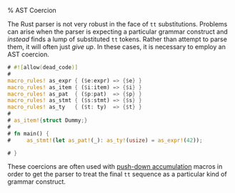 % AST Coercion

The Rust parser is not very robust in the face of `tt` substitutions.  Problems can arise when the parser is expecting a particular grammar construct and *instead* finds a lump of substituted `tt` tokens.  Rather than attempt to parse them, it will often just *give up*.  In these cases, it is necessary to employ an AST coercion.

```rust
# #![allow(dead_code)]
# 
macro_rules! as_expr { ($e:expr) => {$e} }
macro_rules! as_item { ($i:item) => {$i} }
macro_rules! as_pat  { ($p:pat)  => {$p} }
macro_rules! as_stmt { ($s:stmt) => {$s} }
macro_rules! as_ty   { ($t: ty)  => {$t} }
# 
# as_item!{struct Dummy;}
# 
# fn main() {
#     as_stmt!(let as_pat!(_): as_ty!(usize) = as_expr!(42));

# }
```

These coercions are often used with [push-down accumulation] macros in order to get the parser to treat the final `tt` sequence as a particular kind of grammar construct.

[push-down accumulation]: pat-push-down-accumulation.html
